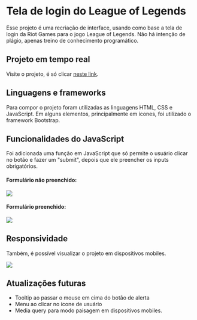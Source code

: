 
# Tela de login do League of Legends

Esse projeto é uma recriação de interface, usando como base a tela de login da Riot Games para o jogo League of Legends. Não há intenção de plágio, apenas treino de conhecimento programático.

## Projeto em tempo real

Visite o projeto, é só clicar [neste link](https://maxineathos.github.io/riot-login-screen).

## Linguagens e frameworks

Para compor o projeto foram utilizadas as linguagens HTML, CSS e JavaScript. Em alguns elementos, principalmente em ícones, foi utilizado o framework Bootstrap.

## Funcionalidades do JavaScript

Foi adicionada uma função em JavaScript que só permite o usuário clicar no botão e fazer um "submit", depois que ele preencher os inputs obrigatórios.

#### Formulário não preenchido:

![](https://i.imgur.com/5GMAphg.png)

#### Formulário preenchido:

![](https://i.imgur.com/aI2iWJB.png)

##  Responsividade

Também, é possível visualizar o projeto em dispositivos mobiles.

![](https://i.imgur.com/YEY92Dl.png)

## Atualizações futuras

- Tooltip ao passar o mouse em cima do botão de alerta
- Menu ao clicar no ícone de usuário
- Media query para modo paisagem em dispositivos mobiles.
